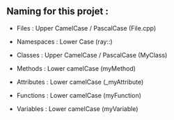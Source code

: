 ## Naming for this projet : ##
- Files :       Upper CamelCase / PascalCase    (File.cpp)
- Namespaces :  Lower Case                      (ray::)

- Classes :     Upper CamelCase / PascalCase    (MyClass)
- Methods :     Lower camelCase                 (myMethod)
- Attributes :  Lower camelCase                 (_myAttribute)

- Functions :   Lower camelCase                 (myFunction)
- Variables :   Lower camelCase                 (myVariable)